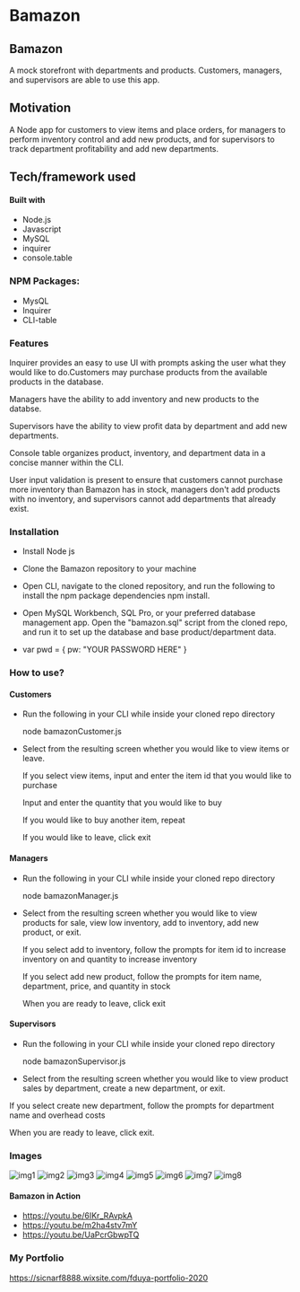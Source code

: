 # Bamazon
## Bamazon
A mock storefront with departments and products. Customers, managers, and supervisors are able to use this app.

## Motivation
A Node app for customers to view items and place orders, for managers to perform inventory control and add new products, and for supervisors to track department profitability and add new departments.

## Tech/framework used

#### Built with

- Node.js
- Javascript
- MySQL
- inquirer
- console.table

### NPM Packages:

- MysQL
- Inquirer
- CLI-table

### Features

Inquirer provides an easy to use UI with prompts asking the user what they would like to do.Customers may purchase products from the available products in the database.

Managers have the ability to add inventory and new products to the databse.

Supervisors have the ability to view profit data by department and add new departments.

Console table organizes product, inventory, and department data in a concise manner within the CLI.

User input validation is present to ensure that customers cannot purchase more inventory than Bamazon has in stock, managers don't add products with no inventory, and supervisors cannot add departments that already exist.

### Installation
- Install Node js

- Clone the Bamazon repository to your machine

- Open CLI, navigate to the cloned repository, and run the      following to install the npm package dependencies npm install.

- Open MySQL Workbench, SQL Pro, or your preferred database    management app. Open the "bamazon.sql" script from the cloned repo, and run it to set up the database and base product/department data.

- var pwd = {
	pw: "YOUR PASSWORD HERE"
  }
	
### How to use?

#### Customers

- Run the following in your CLI while inside your cloned repo directory

  node bamazonCustomer.js

- Select from the resulting screen whether you would like to view items or leave.

    If you select view items, input and enter the item id that you would like to purchase

    Input and enter the quantity that you would like to buy

    If you would like to buy another item, repeat

    If you would like to leave, click exit

#### Managers

- Run the following in your CLI while inside your cloned repo directory

  node bamazonManager.js
- Select from the resulting screen whether you would like to view products for sale, view low inventory, add to inventory, add new product, or exit.

    If you select add to inventory, follow the prompts for item id to increase inventory on and quantity to increase inventory

    If you select add new product, follow the prompts for item name, department, price, and quantity in stock

    When you are ready to leave, click exit

#### Supervisors

- Run the following in your CLI while inside your cloned repo directory

  node bamazonSupervisor.js

- Select from the resulting screen whether you would like to view product sales by department, create a new department, or exit.

If you select create new department, follow the prompts for department name and overhead costs

When you are ready to leave, click exit.

### Images

![img1](https://user-images.githubusercontent.com/25557837/86536906-33b89100-bea0-11ea-9ee1-b272ee188019.PNG)
![img2](https://user-images.githubusercontent.com/25557837/86536907-34512780-bea0-11ea-9d48-2611b26ebd6e.PNG)
![img3](https://user-images.githubusercontent.com/25557837/86536908-34512780-bea0-11ea-89e3-f90f4496a1dd.PNG)
![img4](https://user-images.githubusercontent.com/25557837/86536909-34e9be00-bea0-11ea-8740-9e611f12fb86.PNG)
![img5](https://user-images.githubusercontent.com/25557837/86536910-34e9be00-bea0-11ea-8950-e314b53930e2.PNG)
![img6](https://user-images.githubusercontent.com/25557837/86536911-34e9be00-bea0-11ea-81e4-69bdc7d43dfc.PNG)
![img7](https://user-images.githubusercontent.com/25557837/86536912-35825480-bea0-11ea-99e0-f0ed9a788452.PNG)
![img8](https://user-images.githubusercontent.com/25557837/86536913-35825480-bea0-11ea-9b83-19d26b5747a3.PNG)

#### Bamazon in Action

- https://youtu.be/6IKr_RAvpkA
- https://youtu.be/m2ha4stv7mY
- https://youtu.be/UaPcrGbwpTQ

### My Portfolio

https://sicnarf8888.wixsite.com/fduya-portfolio-2020
